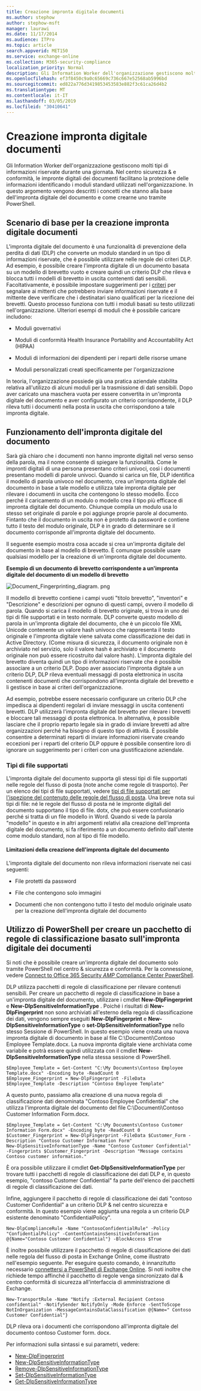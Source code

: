 ```yaml
---
title: Creazione impronta digitale documenti
ms.author: stephow
author: stephow-msft
manager: laurawi
ms.date: 11/17/2014
ms.audience: ITPro
ms.topic: article
search.appverid: MET150
ms.service: exchange-online
ms.collection: M365-security-compliance
localization_priority: Normal
description: Gli Information Worker dell'organizzazione gestiscono molti tipi di informazioni riservate durante una giornata. La creazione impronta digitale documenti rende più semplice proteggere le informazioni identificando moduli standard utilizzati all'interno dell'organizzazione. In questo argomento vengono descritti i concetti che stanno alla base dell'impronta digitale del documento e come crearne uno tramite PowerShell.
ms.openlocfilehash: ef3f8450c9a0c65669c736c667e52568ab5996bd
ms.sourcegitcommit: ed822a776d3419853453583e882f3c61ca26d4b2
ms.translationtype: MT
ms.contentlocale: it-IT
ms.lasthandoff: 03/05/2019
ms.locfileid: "30410641"
---
```

# <a name="document-fingerprinting"></a>Creazione impronta digitale documenti

Gli Information Worker dell'organizzazione gestiscono molti tipi di informazioni riservate durante una giornata. Nel centro sicurezza &amp; e conformità, le impronte digitali dei documenti facilitano la protezione delle informazioni identificando i moduli standard utilizzati nell'organizzazione. In questo argomento vengono descritti i concetti che stanno alla base dell'impronta digitale del documento e come crearne uno tramite PowerShell.
  
## <a name="basic-scenario-for-document-fingerprinting"></a>Scenario di base per la creazione impronta digitale documenti

L'impronta digitale del documento è una funzionalità di prevenzione della perdita di dati (DLP) che converte un modulo standard in un tipo di informazioni riservate, che è possibile utilizzare nelle regole dei criteri DLP. Ad esempio, è possibile creare l'impronta digitale di un documento basata su un modello di brevetto vuoto e creare quindi un criterio DLP che rileva e blocca tutti i modelli di brevetto in uscita contenenti dati sensibili. Facoltativamente, è possibile impostare suggerimenti per i [criteri](use-notifications-and-policy-tips.md) per segnalare ai mittenti che potrebbero inviare informazioni riservate e il mittente deve verificare che i destinatari siano qualificati per la ricezione dei brevetti. Questo processo funziona con tutti i moduli basati su testo utilizzati nell'organizzazione. Ulteriori esempi di moduli che è possibile caricare includono: 
  
- Moduli governativi
    
- Moduli di conformità Health Insurance Portability and Accountability Act (HIPAA)
    
- Moduli di informazioni dei dipendenti per i reparti delle risorse umane
    
- Moduli personalizzati creati specificamente per l'organizzazione
    
In teoria, l'organizzazione possiede già una pratica aziendale stabilita relativa all'utilizzo di alcuni moduli per la trasmissione di dati sensibili. Dopo aver caricato una maschera vuota per essere convertita in un'impronta digitale del documento e aver configurato un criterio corrispondente, il DLP rileva tutti i documenti nella posta in uscita che corrispondono a tale impronta digitale.
  
## <a name="how-document-fingerprinting-works"></a>Funzionamento dell'impronta digitale del documento

Sarà già chiaro che i documenti non hanno impronte digitali nel verso senso della parola, ma il nome consente di spiegare la funzionalità. Come le impronti digitali di una persona presentano criteri univoci, così i documenti presentano modelli di parole univoci. Quando si carica un file, DLP identifica il modello di parola univoco nel documento, crea un'impronta digitale del documento in base a tale modello e utilizza tale impronta digitale per rilevare i documenti in uscita che contengono lo stesso modello. Ecco perché il caricamento di un modulo o modello crea il tipo più efficace di impronta digitale del documento. Chiunque compila un modulo usa lo stesso set originale di parole e poi aggiunge proprie parole al documento. Fintanto che il documento in uscita non è protetto da password e contiene tutto il testo del modulo originale, DLP è in grado di determinare se il documento corrisponde all'impronta digitale del documento.
  
Il seguente esempio mostra cosa accade si crea un'impronta digitale del documento in base al modello di brevetto. È comunque possibile usare qualsiasi modello per la creazione di un'impronta digitale del documento.
  
**Esempio di un documento di brevetto corrispondente a un'impronta digitale del documento di un modello di brevetto**

![Document_Fingerprinting_diagram. png](media/Document_Fingerprinting_diagram.png)
  
Il modello di brevetto contiene i campi vuoti "titolo brevetto", "inventori" e "Descrizione" e descrizioni per ognuno di questi campi, ovvero il modello di parola. Quando si carica il modello di brevetto originale, si trova in uno dei tipi di file supportati e in testo normale. DLP converte questo modello di parola in un'impronta digitale del documento, che è un piccolo file XML Unicode contenente un valore hash univoco che rappresenta il testo originale e l'impronta digitale viene salvata come classificazione dei dati in Active Directory. (Come misura di sicurezza, il documento originale non è archiviato nel servizio, solo il valore hash è archiviato e il documento originale non può essere ricostruito dal valore hash). L'impronta digitale del brevetto diventa quindi un tipo di informazioni riservate che è possibile associare a un criterio DLP. Dopo aver associato l'impronta digitale a un criterio DLP, DLP rileva eventuali messaggi di posta elettronica in uscita contenenti documenti che corrispondono all'impronta digitale del brevetto e li gestisce in base ai criteri dell'organizzazione. 

Ad esempio, potrebbe essere necessario configurare un criterio DLP che impedisca ai dipendenti regolari di inviare messaggi in uscita contenenti brevetti. DLP utilizzerà l'impronta digitale del brevetto per rilevare i brevetti e bloccare tali messaggi di posta elettronica. In alternativa, è possibile lasciare che il proprio reparto legale sia in grado di inviare brevetti ad altre organizzazioni perché ha bisogno di questo tipo di attività. È possibile consentire a determinati reparti di inviare informazioni riservate creando eccezioni per i reparti del criterio DLP oppure è possibile consentire loro di ignorare un suggerimento per i criteri con una giustificazione aziendale.
  
### <a name="supported-file-types"></a>Tipi di file supportati

L'impronta digitale del documento supporta gli stessi tipi di file supportati nelle regole del flusso di posta (note anche come regole di trasporto). Per un elenco dei tipi di file supportati, vedere [tipi di file supportati per l'ispezione del contenuto delle regole del flusso di posta](https://docs.microsoft.com/en-us/exchange/security-and-compliance/mail-flow-rules/inspect-message-attachments#supported-file-types-for-mail-flow-rule-content-inspection). Una breve nota sui tipi di file: né le regole del flusso di posta né le impronte digitali del documento supportano il tipo di file. dotx, che può essere confusionario perché si tratta di un file modello in Word. Quando si vede la parola "modello" in questo e in altri argomenti relativi alla creazione dell'impronta digitale del documento, si fa riferimento a un documento definito dall'utente come modulo standard, non al tipo di file modello.
  
#### <a name="limitations-of-document-fingerprinting"></a>Limitazioni della creazione dell'impronta digitale del documento

L'impronta digitale del documento non rileva informazioni riservate nei casi seguenti:
  
- File protetti da password
    
- File che contengono solo immagini
    
- Documenti che non contengono tutto il testo del modulo originale usato per la creazione dell'impronta digitale del documento
    
## <a name="use-powershell-to-create-a-classification-rule-package-based-on-document-fingerprinting"></a>Utilizzo di PowerShell per creare un pacchetto di regole di classificazione basato sull'impronta digitale dei documenti

Si noti che è possibile creare un'impronta digitale del documento solo tramite PowerShell nel centro &amp; sicurezza e conformità. Per la connessione, vedere [Connect to Office 365 Security _AMP_ Compliance Center PowerShell](https://docs.microsoft.com/en-us/powershell/exchange/office-365-scc/connect-to-scc-powershell/connect-to-scc-powershell).

DLP utilizza pacchetti di regole di classificazione per rilevare contenuti sensibili. Per creare un pacchetto di regole di classificazione in base a un'impronta digitale del documento, utilizzare i cmdlet **New-DlpFingerprint** e **New-DlpSensitiveInformationType** . Poiché i risultati di **New-DlpFingerprint** non sono archiviati all'esterno della regola di classificazione dei dati, vengono sempre eseguiti **New-DlpFingerprint** e **New-DlpSensitiveInformationType** o **set-DlpSensitiveInformationType** nello stesso Sessione di PowerShell. In questo esempio viene creata una nuova impronta digitale di documento in base al file C:\Documenti\Contoso Employee Template.docx. La nuova impronta digitale viene archiviata come variabile e potrà essere quindi utilizzata con il cmdlet **New-DlpSensitiveInformationType** nella stessa sessione di PowerShell. 
  
```
$Employee_Template = Get-Content "C:\My Documents\Contoso Employee Template.docx" -Encoding byte -ReadCount 0
$Employee_Fingerprint = New-DlpFingerprint -FileData $Employee_Template -Description "Contoso Employee Template"
```

A questo punto, passiamo alla creazione di una nuova regola di classificazione dati denominata "Contoso Employee Confidential" che utilizza l'impronta digitale del documento del file C:\Documenti\Contoso Customer Information Form.docx.
  
```
$Employee_Template = Get-Content "C:\My Documents\Contoso Customer Information Form.docx" -Encoding byte -ReadCount 0
$Customer_Fingerprint = New-DlpFingerprint -FileData $Customer_Form -Description "Contoso Customer Information Form"
New-DlpSensitiveInformationType -Name "Contoso Customer Confidential" -Fingerprints $Customer_Fingerprint -Description "Message contains Contoso customer information." 
```

È ora possibile utilizzare il cmdlet **Get-DlpSensitiveInformationType** per trovare tutti i pacchetti di regole di classificazione dei dati DLP e, in questo esempio, "contoso Customer Confidential" fa parte dell'elenco dei pacchetti di regole di classificazione dei dati. 
  
Infine, aggiungere il pacchetto di regole di classificazione dei dati "contoso Customer Confidential" a un criterio DLP &amp; nel centro sicurezza e conformità. In questo esempio viene aggiunta una regola a un criterio DLP esistente denominato "ConfidentialPolicy".

```
New-DlpComplianceRule -Name "ContosoConfidentialRule" -Policy "ConfidentialPolicy" -ContentContainsSensitiveInformation @{Name="Contoso Customer Confidential"} -BlockAccess $True
```

È inoltre possibile utilizzare il pacchetto di regole di classificazione dei dati nelle regola del flusso di posta in Exchange Online, come illustrato nell'esempio seguente. Per eseguire questo comando, è innanzitutto necessario [connettersi a PowerShell di Exchange Online](https://docs.microsoft.com/en-us/powershell/exchange/exchange-online/connect-to-exchange-online-powershell/connect-to-exchange-online-powershell). Si noti inoltre che richiede tempo affinché il pacchetto di regole venga sincronizzato dal &amp; centro conformità di sicurezza all'interfaccia di amministrazione di Exchange.
  
```
New-TransportRule -Name "Notify :External Recipient Contoso confidential" -NotifySender NotifyOnly -Mode Enforce -SentToScope NotInOrganization -MessageContainsDataClassification @{Name=" Contoso Customer Confidential"}

```

DLP rileva ora i documenti che corrispondono all'impronta digitale del documento contoso Customer form. docx.
  
Per informazioni sulla sintassi e sui parametri, vedere:

- [New-DlpFingerprint](https://docs.microsoft.com/powershell/module/exchange/policy-and-compliance-dlp/New-DlpFingerprint)
- [New-DlpSensitiveInformationType](https://docs.microsoft.com/powershell/module/exchange/policy-and-compliance-dlp/New-DlpSensitiveInformationType)
- [Remove-DlpSensitiveInformationType](https://docs.microsoft.com/powershell/module/exchange/policy-and-compliance-dlp/Remove-DlpSensitiveInformationType)
- [Set-DlpSensitiveInformationType](https://docs.microsoft.com/powershell/module/exchange/policy-and-compliance-dlp/Set-DlpSensitiveInformationType)
- [Get-DlpSensitiveInformationType](https://docs.microsoft.com/powershell/module/exchange/policy-and-compliance-dlp/Get-DlpSensitiveInformationType)

